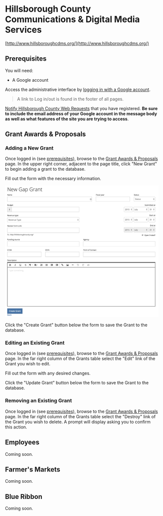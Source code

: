 # Hillsborough County Communications & Digital Media Services

[http://www.hillsboroughcdms.org/](http://www.hillsboroughcdms.org/)

## Prerequisites
You will need:

* A Google account

Access the administrative interface by <a href="http://www.hillsboroughcdms.org/users/auth/google_oauth2" target="_blank">logging in with a Google account</a>.

> A link to Log in/out is found in the footer of all pages.

[Notify Hillsborough County Web Requests](mailto:WebRequest@hillsboroughcounty.org) that you have registered. **Be sure to include the email address of your Google account in the message body as well as what features of the site you are trying to access**.

## Grant Awards & Proposals

### Adding a New Grant
Once logged in (see [prerequisites](https://github.com/Commbocc/hccdms#prerequisites)), browse to the <a href="http://www.hillsboroughcdms.org/gap/grants" target="_blank">Grant Awards & Proposals</a> page. In the upper right corner, adjacent to the page title, click "New Grant" to begin adding a grant to the database.

Fill out the form with the necessary information.

![GAP Grant Form](https://raw.githubusercontent.com/Commbocc/hccdms/master/images/gap-grant-form.png "GAP Grant Form")

Click the "Create Grant" button below the form to save the Grant to the database.

### Editing an Existing Grant
Once logged in (see [prerequisites](https://github.com/Commbocc/hccdms#prerequisites)), browse to the <a href="http://www.hillsboroughcdms.org/gap/grants" target="_blank">Grant Awards & Proposals</a> page. In the far right column of the Grants table select the "Edit" link of the Grant you wish to edit.

Fill out the form with any desired changes.

Click the "Update Grant" button below the form to save the Grant to the database.

### Removing an Existing Grant
Once logged in (see [prerequisites](https://github.com/Commbocc/hccdms#prerequisites)), browse to the <a href="http://www.hillsboroughcdms.org/gap/grants" target="_blank">Grant Awards & Proposals</a> page. In the far right column of the Grants table select the "Destroy" link of the Grant you wish to delete. A prompt will display asking you to confirm this action.

## Employees
Coming soon.

## Farmer's Markets
Coming soon.

## Blue Ribbon
Coming soon.
